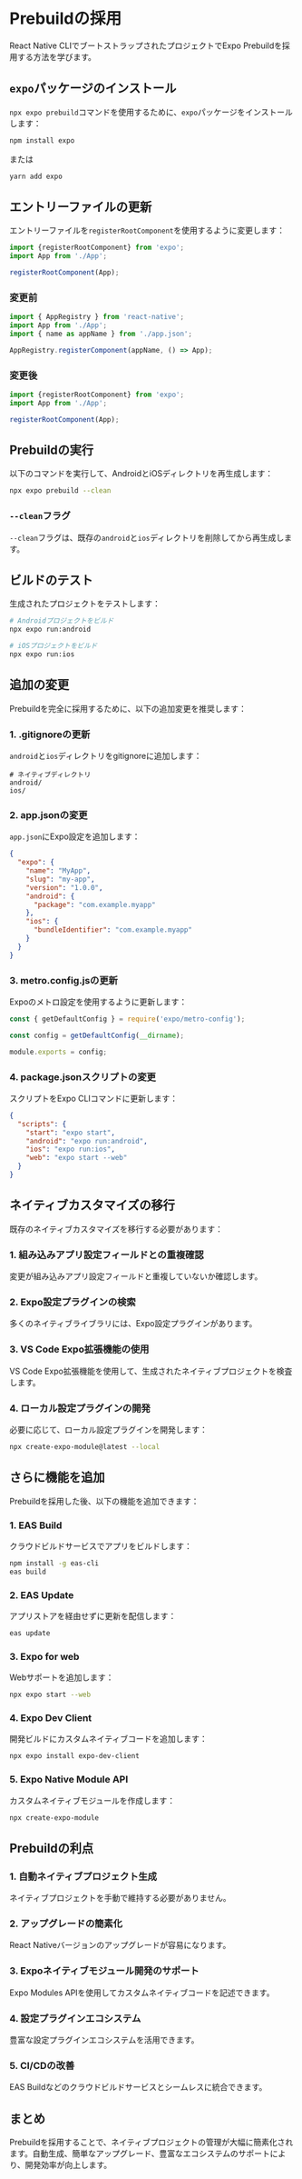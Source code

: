 # Prebuildの採用

React Native CLIでブートストラップされたプロジェクトでExpo Prebuildを採用する方法を学びます。

## `expo`パッケージのインストール

`npx expo prebuild`コマンドを使用するために、`expo`パッケージをインストールします：

```bash
npm install expo
```

または

```bash
yarn add expo
```

## エントリーファイルの更新

エントリーファイルを`registerRootComponent`を使用するように変更します：

```javascript
import {registerRootComponent} from 'expo';
import App from './App';

registerRootComponent(App);
```

### 変更前

```javascript
import { AppRegistry } from 'react-native';
import App from './App';
import { name as appName } from './app.json';

AppRegistry.registerComponent(appName, () => App);
```

### 変更後

```javascript
import {registerRootComponent} from 'expo';
import App from './App';

registerRootComponent(App);
```

## Prebuildの実行

以下のコマンドを実行して、AndroidとiOSディレクトリを再生成します：

```bash
npx expo prebuild --clean
```

### `--clean`フラグ

`--clean`フラグは、既存の`android`と`ios`ディレクトリを削除してから再生成します。

## ビルドのテスト

生成されたプロジェクトをテストします：

```bash
# Androidプロジェクトをビルド
npx expo run:android

# iOSプロジェクトをビルド
npx expo run:ios
```

## 追加の変更

Prebuildを完全に採用するために、以下の追加変更を推奨します：

### 1. .gitignoreの更新

`android`と`ios`ディレクトリをgitignoreに追加します：

```gitignore
# ネイティブディレクトリ
android/
ios/
```

### 2. app.jsonの変更

`app.json`にExpo設定を追加します：

```json
{
  "expo": {
    "name": "MyApp",
    "slug": "my-app",
    "version": "1.0.0",
    "android": {
      "package": "com.example.myapp"
    },
    "ios": {
      "bundleIdentifier": "com.example.myapp"
    }
  }
}
```

### 3. metro.config.jsの更新

Expoのメトロ設定を使用するように更新します：

```javascript
const { getDefaultConfig } = require('expo/metro-config');

const config = getDefaultConfig(__dirname);

module.exports = config;
```

### 4. package.jsonスクリプトの変更

スクリプトをExpo CLIコマンドに更新します：

```json
{
  "scripts": {
    "start": "expo start",
    "android": "expo run:android",
    "ios": "expo run:ios",
    "web": "expo start --web"
  }
}
```

## ネイティブカスタマイズの移行

既存のネイティブカスタマイズを移行する必要があります：

### 1. 組み込みアプリ設定フィールドとの重複確認

変更が組み込みアプリ設定フィールドと重複していないか確認します。

### 2. Expo設定プラグインの検索

多くのネイティブライブラリには、Expo設定プラグインがあります。

### 3. VS Code Expo拡張機能の使用

VS Code Expo拡張機能を使用して、生成されたネイティブプロジェクトを検査します。

### 4. ローカル設定プラグインの開発

必要に応じて、ローカル設定プラグインを開発します：

```bash
npx create-expo-module@latest --local
```

## さらに機能を追加

Prebuildを採用した後、以下の機能を追加できます：

### 1. EAS Build

クラウドビルドサービスでアプリをビルドします：

```bash
npm install -g eas-cli
eas build
```

### 2. EAS Update

アプリストアを経由せずに更新を配信します：

```bash
eas update
```

### 3. Expo for web

Webサポートを追加します：

```bash
npx expo start --web
```

### 4. Expo Dev Client

開発ビルドにカスタムネイティブコードを追加します：

```bash
npx expo install expo-dev-client
```

### 5. Expo Native Module API

カスタムネイティブモジュールを作成します：

```bash
npx create-expo-module
```

## Prebuildの利点

### 1. 自動ネイティブプロジェクト生成

ネイティブプロジェクトを手動で維持する必要がありません。

### 2. アップグレードの簡素化

React Nativeバージョンのアップグレードが容易になります。

### 3. Expoネイティブモジュール開発のサポート

Expo Modules APIを使用してカスタムネイティブコードを記述できます。

### 4. 設定プラグインエコシステム

豊富な設定プラグインエコシステムを活用できます。

### 5. CI/CDの改善

EAS Buildなどのクラウドビルドサービスとシームレスに統合できます。

## まとめ

Prebuildを採用することで、ネイティブプロジェクトの管理が大幅に簡素化されます。自動生成、簡単なアップグレード、豊富なエコシステムのサポートにより、開発効率が向上します。
